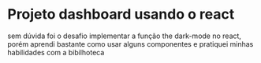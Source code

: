 # Projeto dashboard usando o react
sem dúvida foi o desafio implementar a função the dark-mode no react, porém aprendi bastante como usar alguns componentes e pratiquei minhas habilidades com a bibilhoteca
